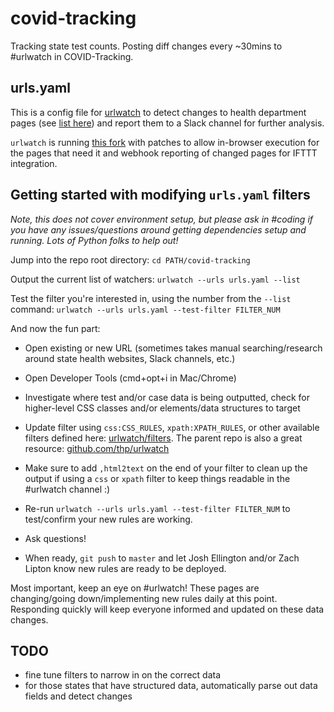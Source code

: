 # covid-tracking
Tracking state test counts. Posting diff changes every ~30mins to #urlwatch in COVID-Tracking.

## urls.yaml
This is a config file for [urlwatch](https://github.com/thp/urlwatch) to detect changes to health department pages (see [list here](https://docs.google.com/spreadsheets/d/18oVRrHj3c183mHmq3m89_163yuYltLNlOmPerQ18E8w/edit#gid=207813168)) and report them to a Slack channel for further analysis.

`urlwatch` is running [this fork](https://github.com/COVID19Tracking/urlwatch) with patches to allow in-browser execution for the pages that need it and webhook reporting of changed pages for IFTTT integration.

## Getting started with modifying `urls.yaml` filters

_Note, this does not cover environment setup, but please ask in #coding if you have any issues/questions around getting dependencies setup and running. Lots of Python folks to help out!_

Jump into the repo root directory: `cd PATH/covid-tracking`

Output the current list of watchers: `urlwatch --urls urls.yaml --list`

Test the filter you're interested in, using the number from the `--list` command: `urlwatch --urls urls.yaml --test-filter FILTER_NUM`

And now the fun part:

- Open existing or new URL (sometimes takes manual searching/research around state health websites, Slack channels, etc.)

- Open Developer Tools (cmd+opt+i in Mac/Chrome)

- Investigate where test and/or case data is being outputted, check for higher-level CSS classes and/or elements/data structures to target

- Update filter using `css:CSS_RULES`, `xpath:XPATH_RULES`, or other available filters defined here: [urlwatch/filters](https://github.com/COVID19Tracking/urlwatch/blob/master/lib/urlwatch/filters.py). The parent repo is also a great resource: [github.com/thp/urlwatch](https://github.com/thp/urlwatch)

- Make sure to add `,html2text` on the end of your filter to clean up the output if using a `css` or `xpath` filter to keep things readable in the #urlwatch channel :)

- Re-run `urlwatch --urls urls.yaml --test-filter FILTER_NUM` to test/confirm your new rules are working.

- Ask questions!

- When ready, `git push` to `master` and let Josh Ellington and/or Zach Lipton know new rules are ready to be deployed.

Most important, keep an eye on #urlwatch! These pages are changing/going down/implementing new rules daily at this point. Responding quickly will keep everyone informed and updated on these data changes.

## TODO
- fine tune filters to narrow in on the correct data
- for those states that have structured data, automatically parse out data fields and detect changes

